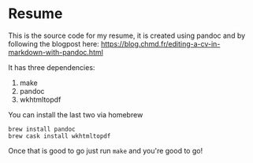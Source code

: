 # Resume

This is the source code for my resume, it is created using pandoc and by following the blogpost here: https://blog.chmd.fr/editing-a-cv-in-markdown-with-pandoc.html

It has three dependencies:

1. make
1. pandoc
1. wkhtmltopdf

You can install the last two via homebrew

```shell
brew install pandoc
brew cask install wkhtmltopdf
```

Once that is good to go just run `make` and you're good to go!